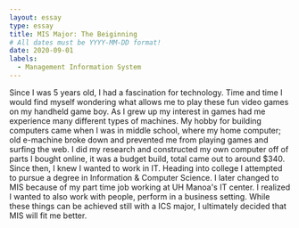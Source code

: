 ```yaml
---
layout: essay
type: essay
title: MIS Major: The Beiginning 
# All dates must be YYYY-MM-DD format!
date: 2020-09-01
labels:
  - Management Information System
---
```

Since I was 5 years old, I had a fascination for technology. Time and time I would find myself wondering what allows me to play these fun video games on my handheld game boy. As I grew up my interest in games had me experience many different types of machines. My hobby for building computers came when I was in middle school, where my home computer; old e-machine broke down and prevented me from playing games and surfing the web. I did my research and constructed my own computer off of parts I bought online, it was a budget build, total came out to around $340. Since then, I knew I wanted to work in IT. Heading into college I attempted to pursue a degree in Information & Computer Science. I later changed to MIS because of my part time job working at UH Manoa's IT center. I realized I wanted to also work with people, perform in a business setting. While these things can be achieved still with a ICS major, I ultimately decided that MIS will fit me better.
